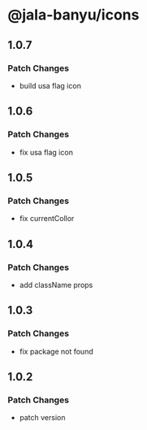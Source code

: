 # @jala-banyu/icons

## 1.0.7

### Patch Changes

- build usa flag icon

## 1.0.6

### Patch Changes

- fix usa flag icon

## 1.0.5

### Patch Changes

- fix currentCollor

## 1.0.4

### Patch Changes

- add className props

## 1.0.3

### Patch Changes

- fix package not found

## 1.0.2

### Patch Changes

- patch version

